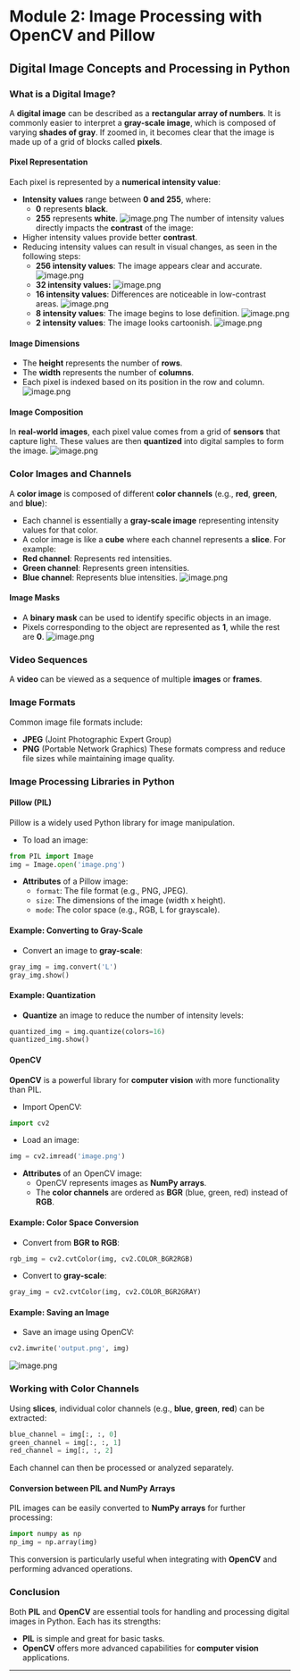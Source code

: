 

# Module 2: Image Processing with OpenCV and Pillow
## Digital Image Concepts and Processing in Python
### What is a Digital Image?
A **digital image** can be described as a **rectangular array of numbers**. It is commonly easier to interpret a **gray-scale image**, which is composed of varying **shades of gray**. If zoomed in, it becomes clear that the image is made up of a grid of blocks called **pixels**.
#### Pixel Representation
Each pixel is represented by a **numerical intensity value**:
- **Intensity values** range between **0 and 255**, where:
	- **0** represents **black**.
	- **255** represents **white**.
![image.png](https://prod-files-secure.s3.us-west-2.amazonaws.com/03e82b26-cccb-4906-bb56-adabcbdc0655/fa1bb4aa-313a-44c2-a7b3-7fa4a8432b08/image.png?X-Amz-Algorithm=AWS4-HMAC-SHA256&X-Amz-Content-Sha256=UNSIGNED-PAYLOAD&X-Amz-Credential=ASIAZI2LB466TMMSKMKK%2F20250131%2Fus-west-2%2Fs3%2Faws4_request&X-Amz-Date=20250131T161751Z&X-Amz-Expires=3600&X-Amz-Security-Token=IQoJb3JpZ2luX2VjELj%2F%2F%2F%2F%2F%2F%2F%2F%2F%2FwEaCXVzLXdlc3QtMiJHMEUCIFMNrCPK9wMpuQy5Pkvrr85XSBBAwu2QP5BwJ1bJHtxOAiEAqBkGWVlZfV1RuhxAnC0D0GZ16%2BcuwqVw91AYRK3Xl%2FEqiAQIwf%2F%2F%2F%2F%2F%2F%2F%2F%2F%2FARAAGgw2Mzc0MjMxODM4MDUiDG%2BjTSvkckzb0VZ99ircA4ntDlD%2BHNBqCc%2FnHZgTtb4ERGO6XOTykyITQ0rhbQs6pGJTxeMvK3JCkvRMRi6M1ENNBOgnqlMGI9ekD9IP16Kiq7Eu5CuJ3VP5EgjW1A3bQws6M5lpDTzzEJhTwk8dmAlKBVNmyCotSYlOq%2BeE7%2BynaeZgIxV6CVU%2BlYTJiqDUyJK8YBAxqMop9Ofy9ks%2B2Vamh%2B9dQ89TJ1zR1neA9vfRyCPjv2cRlgyWBG0x7BHiK%2BUNCV96SUBWWJ09H1ZwLDDUiMjPnNL%2FcmJfs6kY1gP99DktsQAV9vJHvEkbeioFrqI9re5ocQS5EbpfkxEDue57K3nPo4U3WHu22mVdSlZTKHX4YlPO3vHCuX7DsLQ%2FBKU1tzJd7cESQsvaz7XphBVvxWxkITAELgJ8PZhQ1q4tivlQZ4UIrD7wH57IEcClMX6k4DcNBBUOmv2l9b%2BTsEMDInO2WEJUbzy07VkESIHKI9%2Bu3sWU1%2FHt9KWLJR99O3olurq5bTsmB9YpLW%2FLaL2s2z%2BuoCPmNNiMTnqDuaUZVQgoMlv2dlyd9SsL1MXnA%2FHPnnSVBPrDhJy5OsftLMaAuucHV9i5MgIFYkpBk5J4qrvHnNM%2Fp4IvHK4nKML2VE4n4CjqZ6%2BmD43pMJLs87wGOqUBZsMedpZqhpflatwFpkXCywBF%2FhQzUA0RM83FCAR1dXDh6DGFEqEfdB1x2aqhtUJBMOkjGLkGzT0VUEeyvyBtbJPdi6EeKpTL2YTtXAvk15d27jm%2BaIH1cJO2khh%2BgbuJVtpEW%2B9IEGPJibTf9uD%2BBqdEMhvSJcNJk%2B7jm9e7U7eSHckvsi369XZDVwlWjSQ%2B107W7E%2FdG9m6nF24WbbqD4k72UdJ&X-Amz-Signature=d0deb4096de1750b443683944d8430939d239a0edeca888574429b9483b97ed0&X-Amz-SignedHeaders=host&x-id=GetObject)
The number of intensity values directly impacts the **contrast** of the image:
- Higher intensity values provide better **contrast**.
- Reducing intensity values can result in visual changes, as seen in the following steps:
	- **256 intensity values**: The image appears clear and accurate.
![image.png](https://prod-files-secure.s3.us-west-2.amazonaws.com/03e82b26-cccb-4906-bb56-adabcbdc0655/0de7dfb4-99dc-4b87-8932-5165b3c3b775/image.png?X-Amz-Algorithm=AWS4-HMAC-SHA256&X-Amz-Content-Sha256=UNSIGNED-PAYLOAD&X-Amz-Credential=ASIAZI2LB466XNUU2Q3C%2F20250131%2Fus-west-2%2Fs3%2Faws4_request&X-Amz-Date=20250131T161751Z&X-Amz-Expires=3600&X-Amz-Security-Token=IQoJb3JpZ2luX2VjELj%2F%2F%2F%2F%2F%2F%2F%2F%2F%2FwEaCXVzLXdlc3QtMiJHMEUCIHkFJKK152C8YuaSzDJSUnwJd%2B%2BWwjjNNuhfOpHahdpvAiEA7vgHDXil2atMYUKPeJZJ22M8rkRi77qCyNYJrnJt1bIqiAQIwf%2F%2F%2F%2F%2F%2F%2F%2F%2F%2FARAAGgw2Mzc0MjMxODM4MDUiDG%2Bq%2BMb8d61jk5a8mSrcA6WedGf9wCmAB5r%2B9qpLq%2Bo7VJENmj%2BifoR%2BW9UE48kH8E4qicgNf%2BI9tSdIMxz4yJ57jsZKCSc4emcjC8T4wrxdNxhKu7fDbuqnpEjlGAWwZWLMkYOQa7rZfu6uXZGJwssvMZH73W%2FVTnNQTJ7uQ1BWxksoaFUePvxSMfpPEa1offUd%2B8L3LH7S25v286aM4vQh%2B5R2GfnhuSDyBgbKpkfpZ4J6ni1fGVm5eJVkgRWnH9FNywp%2FNSm6xvXHQb2llGoE%2BM4oZq2TQLjfsxhWW089SpKH%2BhQkoORVgehso8EP0re18WU0lkXpcv9W699dGwhkcdWLMUvKRyELwf611NU5lll6PghUd4JIeFU9HavWOG0P%2FHx15KJJD%2FMNGi%2B0Kp0yfm69RcbDKp37d6LVfYgy45saOBYwISlDsZnrizTPgKdqPr3rCe2xqIgDY6R%2BCNJ3ifGaD7X%2F2GgSm1Qmyg4IMo8azavb4xTkyGEPEUQRUWkx3%2B9YMiCd9SihtZJHEE6zIxIhdBZDWruMMBuRx75EDdnHL7AcHZSqYYonHZqHb0cNCXacARveEvqYYcyTsxIJY2wZX8a1ergTPVKwhDSUo406UZf%2Bzeg03LyJSBpZp8bbvBcIMIUAzucuMPnq87wGOqUB7OAef8twz9HDQLpWHBsyNaskum4GRvgdCS51%2Bl6vwT7x6BOKTgpUjqnE4Jf8PBMHwbdUpJRlCNui9NxrTgs%2FW8FqbkgyQMJgeTujsY3BaEhOE%2FuzJsvLxq9FN%2FH7QALXQ1c1KkGNBICNOEmKDDEc4Dxe5GOsPVUPxvBf5doiXRnlzpmNSn1mk4Ba6hUfpqyJ5cuAoQpc7hidcaqcjGZpNgt9XKz1&X-Amz-Signature=e773f00757b9b9bab0a6340c0ca610a2e7ed72fbf2feeea40bc85bce745cc665&X-Amz-SignedHeaders=host&x-id=GetObject)
	- **32 intensity values:**
![image.png](https://prod-files-secure.s3.us-west-2.amazonaws.com/03e82b26-cccb-4906-bb56-adabcbdc0655/7eb81f08-b190-4c5a-ba2b-2a498a15b2c4/image.png?X-Amz-Algorithm=AWS4-HMAC-SHA256&X-Amz-Content-Sha256=UNSIGNED-PAYLOAD&X-Amz-Credential=ASIAZI2LB466XNUU2Q3C%2F20250131%2Fus-west-2%2Fs3%2Faws4_request&X-Amz-Date=20250131T161751Z&X-Amz-Expires=3600&X-Amz-Security-Token=IQoJb3JpZ2luX2VjELj%2F%2F%2F%2F%2F%2F%2F%2F%2F%2FwEaCXVzLXdlc3QtMiJHMEUCIHkFJKK152C8YuaSzDJSUnwJd%2B%2BWwjjNNuhfOpHahdpvAiEA7vgHDXil2atMYUKPeJZJ22M8rkRi77qCyNYJrnJt1bIqiAQIwf%2F%2F%2F%2F%2F%2F%2F%2F%2F%2FARAAGgw2Mzc0MjMxODM4MDUiDG%2Bq%2BMb8d61jk5a8mSrcA6WedGf9wCmAB5r%2B9qpLq%2Bo7VJENmj%2BifoR%2BW9UE48kH8E4qicgNf%2BI9tSdIMxz4yJ57jsZKCSc4emcjC8T4wrxdNxhKu7fDbuqnpEjlGAWwZWLMkYOQa7rZfu6uXZGJwssvMZH73W%2FVTnNQTJ7uQ1BWxksoaFUePvxSMfpPEa1offUd%2B8L3LH7S25v286aM4vQh%2B5R2GfnhuSDyBgbKpkfpZ4J6ni1fGVm5eJVkgRWnH9FNywp%2FNSm6xvXHQb2llGoE%2BM4oZq2TQLjfsxhWW089SpKH%2BhQkoORVgehso8EP0re18WU0lkXpcv9W699dGwhkcdWLMUvKRyELwf611NU5lll6PghUd4JIeFU9HavWOG0P%2FHx15KJJD%2FMNGi%2B0Kp0yfm69RcbDKp37d6LVfYgy45saOBYwISlDsZnrizTPgKdqPr3rCe2xqIgDY6R%2BCNJ3ifGaD7X%2F2GgSm1Qmyg4IMo8azavb4xTkyGEPEUQRUWkx3%2B9YMiCd9SihtZJHEE6zIxIhdBZDWruMMBuRx75EDdnHL7AcHZSqYYonHZqHb0cNCXacARveEvqYYcyTsxIJY2wZX8a1ergTPVKwhDSUo406UZf%2Bzeg03LyJSBpZp8bbvBcIMIUAzucuMPnq87wGOqUB7OAef8twz9HDQLpWHBsyNaskum4GRvgdCS51%2Bl6vwT7x6BOKTgpUjqnE4Jf8PBMHwbdUpJRlCNui9NxrTgs%2FW8FqbkgyQMJgeTujsY3BaEhOE%2FuzJsvLxq9FN%2FH7QALXQ1c1KkGNBICNOEmKDDEc4Dxe5GOsPVUPxvBf5doiXRnlzpmNSn1mk4Ba6hUfpqyJ5cuAoQpc7hidcaqcjGZpNgt9XKz1&X-Amz-Signature=11cca09c58b02b44654e29e6bd98673a64f56c7bc7924e38bff58f0ed70934cf&X-Amz-SignedHeaders=host&x-id=GetObject)
	- **16 intensity values**: Differences are noticeable in low-contrast areas.
![image.png](https://prod-files-secure.s3.us-west-2.amazonaws.com/03e82b26-cccb-4906-bb56-adabcbdc0655/6bf56d44-9a14-4b7b-98c2-1f00b8630f0c/image.png?X-Amz-Algorithm=AWS4-HMAC-SHA256&X-Amz-Content-Sha256=UNSIGNED-PAYLOAD&X-Amz-Credential=ASIAZI2LB466XNUU2Q3C%2F20250131%2Fus-west-2%2Fs3%2Faws4_request&X-Amz-Date=20250131T161751Z&X-Amz-Expires=3600&X-Amz-Security-Token=IQoJb3JpZ2luX2VjELj%2F%2F%2F%2F%2F%2F%2F%2F%2F%2FwEaCXVzLXdlc3QtMiJHMEUCIHkFJKK152C8YuaSzDJSUnwJd%2B%2BWwjjNNuhfOpHahdpvAiEA7vgHDXil2atMYUKPeJZJ22M8rkRi77qCyNYJrnJt1bIqiAQIwf%2F%2F%2F%2F%2F%2F%2F%2F%2F%2FARAAGgw2Mzc0MjMxODM4MDUiDG%2Bq%2BMb8d61jk5a8mSrcA6WedGf9wCmAB5r%2B9qpLq%2Bo7VJENmj%2BifoR%2BW9UE48kH8E4qicgNf%2BI9tSdIMxz4yJ57jsZKCSc4emcjC8T4wrxdNxhKu7fDbuqnpEjlGAWwZWLMkYOQa7rZfu6uXZGJwssvMZH73W%2FVTnNQTJ7uQ1BWxksoaFUePvxSMfpPEa1offUd%2B8L3LH7S25v286aM4vQh%2B5R2GfnhuSDyBgbKpkfpZ4J6ni1fGVm5eJVkgRWnH9FNywp%2FNSm6xvXHQb2llGoE%2BM4oZq2TQLjfsxhWW089SpKH%2BhQkoORVgehso8EP0re18WU0lkXpcv9W699dGwhkcdWLMUvKRyELwf611NU5lll6PghUd4JIeFU9HavWOG0P%2FHx15KJJD%2FMNGi%2B0Kp0yfm69RcbDKp37d6LVfYgy45saOBYwISlDsZnrizTPgKdqPr3rCe2xqIgDY6R%2BCNJ3ifGaD7X%2F2GgSm1Qmyg4IMo8azavb4xTkyGEPEUQRUWkx3%2B9YMiCd9SihtZJHEE6zIxIhdBZDWruMMBuRx75EDdnHL7AcHZSqYYonHZqHb0cNCXacARveEvqYYcyTsxIJY2wZX8a1ergTPVKwhDSUo406UZf%2Bzeg03LyJSBpZp8bbvBcIMIUAzucuMPnq87wGOqUB7OAef8twz9HDQLpWHBsyNaskum4GRvgdCS51%2Bl6vwT7x6BOKTgpUjqnE4Jf8PBMHwbdUpJRlCNui9NxrTgs%2FW8FqbkgyQMJgeTujsY3BaEhOE%2FuzJsvLxq9FN%2FH7QALXQ1c1KkGNBICNOEmKDDEc4Dxe5GOsPVUPxvBf5doiXRnlzpmNSn1mk4Ba6hUfpqyJ5cuAoQpc7hidcaqcjGZpNgt9XKz1&X-Amz-Signature=078eee4b0e3ad41eb4146e0748e2cc640299cc5a9bf9db73838bfbdd6b1108f1&X-Amz-SignedHeaders=host&x-id=GetObject)
	- **8 intensity values**: The image begins to lose definition.
![image.png](https://prod-files-secure.s3.us-west-2.amazonaws.com/03e82b26-cccb-4906-bb56-adabcbdc0655/cca05878-ca1a-43e0-8bec-1d146756f9ae/image.png?X-Amz-Algorithm=AWS4-HMAC-SHA256&X-Amz-Content-Sha256=UNSIGNED-PAYLOAD&X-Amz-Credential=ASIAZI2LB466XNUU2Q3C%2F20250131%2Fus-west-2%2Fs3%2Faws4_request&X-Amz-Date=20250131T161751Z&X-Amz-Expires=3600&X-Amz-Security-Token=IQoJb3JpZ2luX2VjELj%2F%2F%2F%2F%2F%2F%2F%2F%2F%2FwEaCXVzLXdlc3QtMiJHMEUCIHkFJKK152C8YuaSzDJSUnwJd%2B%2BWwjjNNuhfOpHahdpvAiEA7vgHDXil2atMYUKPeJZJ22M8rkRi77qCyNYJrnJt1bIqiAQIwf%2F%2F%2F%2F%2F%2F%2F%2F%2F%2FARAAGgw2Mzc0MjMxODM4MDUiDG%2Bq%2BMb8d61jk5a8mSrcA6WedGf9wCmAB5r%2B9qpLq%2Bo7VJENmj%2BifoR%2BW9UE48kH8E4qicgNf%2BI9tSdIMxz4yJ57jsZKCSc4emcjC8T4wrxdNxhKu7fDbuqnpEjlGAWwZWLMkYOQa7rZfu6uXZGJwssvMZH73W%2FVTnNQTJ7uQ1BWxksoaFUePvxSMfpPEa1offUd%2B8L3LH7S25v286aM4vQh%2B5R2GfnhuSDyBgbKpkfpZ4J6ni1fGVm5eJVkgRWnH9FNywp%2FNSm6xvXHQb2llGoE%2BM4oZq2TQLjfsxhWW089SpKH%2BhQkoORVgehso8EP0re18WU0lkXpcv9W699dGwhkcdWLMUvKRyELwf611NU5lll6PghUd4JIeFU9HavWOG0P%2FHx15KJJD%2FMNGi%2B0Kp0yfm69RcbDKp37d6LVfYgy45saOBYwISlDsZnrizTPgKdqPr3rCe2xqIgDY6R%2BCNJ3ifGaD7X%2F2GgSm1Qmyg4IMo8azavb4xTkyGEPEUQRUWkx3%2B9YMiCd9SihtZJHEE6zIxIhdBZDWruMMBuRx75EDdnHL7AcHZSqYYonHZqHb0cNCXacARveEvqYYcyTsxIJY2wZX8a1ergTPVKwhDSUo406UZf%2Bzeg03LyJSBpZp8bbvBcIMIUAzucuMPnq87wGOqUB7OAef8twz9HDQLpWHBsyNaskum4GRvgdCS51%2Bl6vwT7x6BOKTgpUjqnE4Jf8PBMHwbdUpJRlCNui9NxrTgs%2FW8FqbkgyQMJgeTujsY3BaEhOE%2FuzJsvLxq9FN%2FH7QALXQ1c1KkGNBICNOEmKDDEc4Dxe5GOsPVUPxvBf5doiXRnlzpmNSn1mk4Ba6hUfpqyJ5cuAoQpc7hidcaqcjGZpNgt9XKz1&X-Amz-Signature=e1e8866f2437e422e3d3f3deba066b61a42c2657f3d1f2ca0bbb4fc8467b222b&X-Amz-SignedHeaders=host&x-id=GetObject)
	- **2 intensity values**: The image looks cartoonish.
![image.png](https://prod-files-secure.s3.us-west-2.amazonaws.com/03e82b26-cccb-4906-bb56-adabcbdc0655/12da64d7-6b97-44e0-bc2c-52b9c47ce212/image.png?X-Amz-Algorithm=AWS4-HMAC-SHA256&X-Amz-Content-Sha256=UNSIGNED-PAYLOAD&X-Amz-Credential=ASIAZI2LB466XNUU2Q3C%2F20250131%2Fus-west-2%2Fs3%2Faws4_request&X-Amz-Date=20250131T161751Z&X-Amz-Expires=3600&X-Amz-Security-Token=IQoJb3JpZ2luX2VjELj%2F%2F%2F%2F%2F%2F%2F%2F%2F%2FwEaCXVzLXdlc3QtMiJHMEUCIHkFJKK152C8YuaSzDJSUnwJd%2B%2BWwjjNNuhfOpHahdpvAiEA7vgHDXil2atMYUKPeJZJ22M8rkRi77qCyNYJrnJt1bIqiAQIwf%2F%2F%2F%2F%2F%2F%2F%2F%2F%2FARAAGgw2Mzc0MjMxODM4MDUiDG%2Bq%2BMb8d61jk5a8mSrcA6WedGf9wCmAB5r%2B9qpLq%2Bo7VJENmj%2BifoR%2BW9UE48kH8E4qicgNf%2BI9tSdIMxz4yJ57jsZKCSc4emcjC8T4wrxdNxhKu7fDbuqnpEjlGAWwZWLMkYOQa7rZfu6uXZGJwssvMZH73W%2FVTnNQTJ7uQ1BWxksoaFUePvxSMfpPEa1offUd%2B8L3LH7S25v286aM4vQh%2B5R2GfnhuSDyBgbKpkfpZ4J6ni1fGVm5eJVkgRWnH9FNywp%2FNSm6xvXHQb2llGoE%2BM4oZq2TQLjfsxhWW089SpKH%2BhQkoORVgehso8EP0re18WU0lkXpcv9W699dGwhkcdWLMUvKRyELwf611NU5lll6PghUd4JIeFU9HavWOG0P%2FHx15KJJD%2FMNGi%2B0Kp0yfm69RcbDKp37d6LVfYgy45saOBYwISlDsZnrizTPgKdqPr3rCe2xqIgDY6R%2BCNJ3ifGaD7X%2F2GgSm1Qmyg4IMo8azavb4xTkyGEPEUQRUWkx3%2B9YMiCd9SihtZJHEE6zIxIhdBZDWruMMBuRx75EDdnHL7AcHZSqYYonHZqHb0cNCXacARveEvqYYcyTsxIJY2wZX8a1ergTPVKwhDSUo406UZf%2Bzeg03LyJSBpZp8bbvBcIMIUAzucuMPnq87wGOqUB7OAef8twz9HDQLpWHBsyNaskum4GRvgdCS51%2Bl6vwT7x6BOKTgpUjqnE4Jf8PBMHwbdUpJRlCNui9NxrTgs%2FW8FqbkgyQMJgeTujsY3BaEhOE%2FuzJsvLxq9FN%2FH7QALXQ1c1KkGNBICNOEmKDDEc4Dxe5GOsPVUPxvBf5doiXRnlzpmNSn1mk4Ba6hUfpqyJ5cuAoQpc7hidcaqcjGZpNgt9XKz1&X-Amz-Signature=75fba9d31679eb0f798d679776af0e8a12ebe41af2b21264e27fa454d0ef99ca&X-Amz-SignedHeaders=host&x-id=GetObject)
#### Image Dimensions
- The **height** represents the number of **rows**.
- The **width** represents the number of **columns**.
- Each pixel is indexed based on its position in the row and column.
![image.png](https://prod-files-secure.s3.us-west-2.amazonaws.com/03e82b26-cccb-4906-bb56-adabcbdc0655/ff056335-e79e-4491-b508-30cd45b6c194/image.png?X-Amz-Algorithm=AWS4-HMAC-SHA256&X-Amz-Content-Sha256=UNSIGNED-PAYLOAD&X-Amz-Credential=ASIAZI2LB466TMMSKMKK%2F20250131%2Fus-west-2%2Fs3%2Faws4_request&X-Amz-Date=20250131T161751Z&X-Amz-Expires=3600&X-Amz-Security-Token=IQoJb3JpZ2luX2VjELj%2F%2F%2F%2F%2F%2F%2F%2F%2F%2FwEaCXVzLXdlc3QtMiJHMEUCIFMNrCPK9wMpuQy5Pkvrr85XSBBAwu2QP5BwJ1bJHtxOAiEAqBkGWVlZfV1RuhxAnC0D0GZ16%2BcuwqVw91AYRK3Xl%2FEqiAQIwf%2F%2F%2F%2F%2F%2F%2F%2F%2F%2FARAAGgw2Mzc0MjMxODM4MDUiDG%2BjTSvkckzb0VZ99ircA4ntDlD%2BHNBqCc%2FnHZgTtb4ERGO6XOTykyITQ0rhbQs6pGJTxeMvK3JCkvRMRi6M1ENNBOgnqlMGI9ekD9IP16Kiq7Eu5CuJ3VP5EgjW1A3bQws6M5lpDTzzEJhTwk8dmAlKBVNmyCotSYlOq%2BeE7%2BynaeZgIxV6CVU%2BlYTJiqDUyJK8YBAxqMop9Ofy9ks%2B2Vamh%2B9dQ89TJ1zR1neA9vfRyCPjv2cRlgyWBG0x7BHiK%2BUNCV96SUBWWJ09H1ZwLDDUiMjPnNL%2FcmJfs6kY1gP99DktsQAV9vJHvEkbeioFrqI9re5ocQS5EbpfkxEDue57K3nPo4U3WHu22mVdSlZTKHX4YlPO3vHCuX7DsLQ%2FBKU1tzJd7cESQsvaz7XphBVvxWxkITAELgJ8PZhQ1q4tivlQZ4UIrD7wH57IEcClMX6k4DcNBBUOmv2l9b%2BTsEMDInO2WEJUbzy07VkESIHKI9%2Bu3sWU1%2FHt9KWLJR99O3olurq5bTsmB9YpLW%2FLaL2s2z%2BuoCPmNNiMTnqDuaUZVQgoMlv2dlyd9SsL1MXnA%2FHPnnSVBPrDhJy5OsftLMaAuucHV9i5MgIFYkpBk5J4qrvHnNM%2Fp4IvHK4nKML2VE4n4CjqZ6%2BmD43pMJLs87wGOqUBZsMedpZqhpflatwFpkXCywBF%2FhQzUA0RM83FCAR1dXDh6DGFEqEfdB1x2aqhtUJBMOkjGLkGzT0VUEeyvyBtbJPdi6EeKpTL2YTtXAvk15d27jm%2BaIH1cJO2khh%2BgbuJVtpEW%2B9IEGPJibTf9uD%2BBqdEMhvSJcNJk%2B7jm9e7U7eSHckvsi369XZDVwlWjSQ%2B107W7E%2FdG9m6nF24WbbqD4k72UdJ&X-Amz-Signature=1f25132225698c1cd2f09fd08810da30c6003e8a8cd0f2abf79195fe1d43f81f&X-Amz-SignedHeaders=host&x-id=GetObject)
#### Image Composition
In **real-world images**, each pixel value comes from a grid of **sensors** that capture light. These values are then **quantized** into digital samples to form the image.
![image.png](https://prod-files-secure.s3.us-west-2.amazonaws.com/03e82b26-cccb-4906-bb56-adabcbdc0655/0c721ea0-409b-4d32-b630-a00d6f170d18/image.png?X-Amz-Algorithm=AWS4-HMAC-SHA256&X-Amz-Content-Sha256=UNSIGNED-PAYLOAD&X-Amz-Credential=ASIAZI2LB466TMMSKMKK%2F20250131%2Fus-west-2%2Fs3%2Faws4_request&X-Amz-Date=20250131T161751Z&X-Amz-Expires=3600&X-Amz-Security-Token=IQoJb3JpZ2luX2VjELj%2F%2F%2F%2F%2F%2F%2F%2F%2F%2FwEaCXVzLXdlc3QtMiJHMEUCIFMNrCPK9wMpuQy5Pkvrr85XSBBAwu2QP5BwJ1bJHtxOAiEAqBkGWVlZfV1RuhxAnC0D0GZ16%2BcuwqVw91AYRK3Xl%2FEqiAQIwf%2F%2F%2F%2F%2F%2F%2F%2F%2F%2FARAAGgw2Mzc0MjMxODM4MDUiDG%2BjTSvkckzb0VZ99ircA4ntDlD%2BHNBqCc%2FnHZgTtb4ERGO6XOTykyITQ0rhbQs6pGJTxeMvK3JCkvRMRi6M1ENNBOgnqlMGI9ekD9IP16Kiq7Eu5CuJ3VP5EgjW1A3bQws6M5lpDTzzEJhTwk8dmAlKBVNmyCotSYlOq%2BeE7%2BynaeZgIxV6CVU%2BlYTJiqDUyJK8YBAxqMop9Ofy9ks%2B2Vamh%2B9dQ89TJ1zR1neA9vfRyCPjv2cRlgyWBG0x7BHiK%2BUNCV96SUBWWJ09H1ZwLDDUiMjPnNL%2FcmJfs6kY1gP99DktsQAV9vJHvEkbeioFrqI9re5ocQS5EbpfkxEDue57K3nPo4U3WHu22mVdSlZTKHX4YlPO3vHCuX7DsLQ%2FBKU1tzJd7cESQsvaz7XphBVvxWxkITAELgJ8PZhQ1q4tivlQZ4UIrD7wH57IEcClMX6k4DcNBBUOmv2l9b%2BTsEMDInO2WEJUbzy07VkESIHKI9%2Bu3sWU1%2FHt9KWLJR99O3olurq5bTsmB9YpLW%2FLaL2s2z%2BuoCPmNNiMTnqDuaUZVQgoMlv2dlyd9SsL1MXnA%2FHPnnSVBPrDhJy5OsftLMaAuucHV9i5MgIFYkpBk5J4qrvHnNM%2Fp4IvHK4nKML2VE4n4CjqZ6%2BmD43pMJLs87wGOqUBZsMedpZqhpflatwFpkXCywBF%2FhQzUA0RM83FCAR1dXDh6DGFEqEfdB1x2aqhtUJBMOkjGLkGzT0VUEeyvyBtbJPdi6EeKpTL2YTtXAvk15d27jm%2BaIH1cJO2khh%2BgbuJVtpEW%2B9IEGPJibTf9uD%2BBqdEMhvSJcNJk%2B7jm9e7U7eSHckvsi369XZDVwlWjSQ%2B107W7E%2FdG9m6nF24WbbqD4k72UdJ&X-Amz-Signature=6daf60532afc63c7c1bc70d07338639a4066b252a8b5aac17452be0c8db9d4be&X-Amz-SignedHeaders=host&x-id=GetObject)
### Color Images and Channels
A **color image** is composed of different **color channels** (e.g., **red**, **green**, and **blue**):
- Each channel is essentially a **gray-scale image** representing intensity values for that color.
- A color image is like a **cube** where each channel represents a **slice**.
For example:
- **Red channel**: Represents red intensities.
- **Green channel**: Represents green intensities.
- **Blue channel**: Represents blue intensities.
![image.png](https://prod-files-secure.s3.us-west-2.amazonaws.com/03e82b26-cccb-4906-bb56-adabcbdc0655/c0cc17c9-842f-413f-82e8-f3f44278cf74/image.png?X-Amz-Algorithm=AWS4-HMAC-SHA256&X-Amz-Content-Sha256=UNSIGNED-PAYLOAD&X-Amz-Credential=ASIAZI2LB466TMMSKMKK%2F20250131%2Fus-west-2%2Fs3%2Faws4_request&X-Amz-Date=20250131T161751Z&X-Amz-Expires=3600&X-Amz-Security-Token=IQoJb3JpZ2luX2VjELj%2F%2F%2F%2F%2F%2F%2F%2F%2F%2FwEaCXVzLXdlc3QtMiJHMEUCIFMNrCPK9wMpuQy5Pkvrr85XSBBAwu2QP5BwJ1bJHtxOAiEAqBkGWVlZfV1RuhxAnC0D0GZ16%2BcuwqVw91AYRK3Xl%2FEqiAQIwf%2F%2F%2F%2F%2F%2F%2F%2F%2F%2FARAAGgw2Mzc0MjMxODM4MDUiDG%2BjTSvkckzb0VZ99ircA4ntDlD%2BHNBqCc%2FnHZgTtb4ERGO6XOTykyITQ0rhbQs6pGJTxeMvK3JCkvRMRi6M1ENNBOgnqlMGI9ekD9IP16Kiq7Eu5CuJ3VP5EgjW1A3bQws6M5lpDTzzEJhTwk8dmAlKBVNmyCotSYlOq%2BeE7%2BynaeZgIxV6CVU%2BlYTJiqDUyJK8YBAxqMop9Ofy9ks%2B2Vamh%2B9dQ89TJ1zR1neA9vfRyCPjv2cRlgyWBG0x7BHiK%2BUNCV96SUBWWJ09H1ZwLDDUiMjPnNL%2FcmJfs6kY1gP99DktsQAV9vJHvEkbeioFrqI9re5ocQS5EbpfkxEDue57K3nPo4U3WHu22mVdSlZTKHX4YlPO3vHCuX7DsLQ%2FBKU1tzJd7cESQsvaz7XphBVvxWxkITAELgJ8PZhQ1q4tivlQZ4UIrD7wH57IEcClMX6k4DcNBBUOmv2l9b%2BTsEMDInO2WEJUbzy07VkESIHKI9%2Bu3sWU1%2FHt9KWLJR99O3olurq5bTsmB9YpLW%2FLaL2s2z%2BuoCPmNNiMTnqDuaUZVQgoMlv2dlyd9SsL1MXnA%2FHPnnSVBPrDhJy5OsftLMaAuucHV9i5MgIFYkpBk5J4qrvHnNM%2Fp4IvHK4nKML2VE4n4CjqZ6%2BmD43pMJLs87wGOqUBZsMedpZqhpflatwFpkXCywBF%2FhQzUA0RM83FCAR1dXDh6DGFEqEfdB1x2aqhtUJBMOkjGLkGzT0VUEeyvyBtbJPdi6EeKpTL2YTtXAvk15d27jm%2BaIH1cJO2khh%2BgbuJVtpEW%2B9IEGPJibTf9uD%2BBqdEMhvSJcNJk%2B7jm9e7U7eSHckvsi369XZDVwlWjSQ%2B107W7E%2FdG9m6nF24WbbqD4k72UdJ&X-Amz-Signature=9580b0edf8977a2b465b6bb2dabca9ce428a3923cb83896ef90d94a7e8f44550&X-Amz-SignedHeaders=host&x-id=GetObject)
#### Image Masks
- A **binary mask** can be used to identify specific objects in an image.
- Pixels corresponding to the object are represented as **1**, while the rest are **0**.
![image.png](https://prod-files-secure.s3.us-west-2.amazonaws.com/03e82b26-cccb-4906-bb56-adabcbdc0655/667eab4d-d19d-4618-81d0-663b6beb002c/image.png?X-Amz-Algorithm=AWS4-HMAC-SHA256&X-Amz-Content-Sha256=UNSIGNED-PAYLOAD&X-Amz-Credential=ASIAZI2LB466TMMSKMKK%2F20250131%2Fus-west-2%2Fs3%2Faws4_request&X-Amz-Date=20250131T161751Z&X-Amz-Expires=3600&X-Amz-Security-Token=IQoJb3JpZ2luX2VjELj%2F%2F%2F%2F%2F%2F%2F%2F%2F%2FwEaCXVzLXdlc3QtMiJHMEUCIFMNrCPK9wMpuQy5Pkvrr85XSBBAwu2QP5BwJ1bJHtxOAiEAqBkGWVlZfV1RuhxAnC0D0GZ16%2BcuwqVw91AYRK3Xl%2FEqiAQIwf%2F%2F%2F%2F%2F%2F%2F%2F%2F%2FARAAGgw2Mzc0MjMxODM4MDUiDG%2BjTSvkckzb0VZ99ircA4ntDlD%2BHNBqCc%2FnHZgTtb4ERGO6XOTykyITQ0rhbQs6pGJTxeMvK3JCkvRMRi6M1ENNBOgnqlMGI9ekD9IP16Kiq7Eu5CuJ3VP5EgjW1A3bQws6M5lpDTzzEJhTwk8dmAlKBVNmyCotSYlOq%2BeE7%2BynaeZgIxV6CVU%2BlYTJiqDUyJK8YBAxqMop9Ofy9ks%2B2Vamh%2B9dQ89TJ1zR1neA9vfRyCPjv2cRlgyWBG0x7BHiK%2BUNCV96SUBWWJ09H1ZwLDDUiMjPnNL%2FcmJfs6kY1gP99DktsQAV9vJHvEkbeioFrqI9re5ocQS5EbpfkxEDue57K3nPo4U3WHu22mVdSlZTKHX4YlPO3vHCuX7DsLQ%2FBKU1tzJd7cESQsvaz7XphBVvxWxkITAELgJ8PZhQ1q4tivlQZ4UIrD7wH57IEcClMX6k4DcNBBUOmv2l9b%2BTsEMDInO2WEJUbzy07VkESIHKI9%2Bu3sWU1%2FHt9KWLJR99O3olurq5bTsmB9YpLW%2FLaL2s2z%2BuoCPmNNiMTnqDuaUZVQgoMlv2dlyd9SsL1MXnA%2FHPnnSVBPrDhJy5OsftLMaAuucHV9i5MgIFYkpBk5J4qrvHnNM%2Fp4IvHK4nKML2VE4n4CjqZ6%2BmD43pMJLs87wGOqUBZsMedpZqhpflatwFpkXCywBF%2FhQzUA0RM83FCAR1dXDh6DGFEqEfdB1x2aqhtUJBMOkjGLkGzT0VUEeyvyBtbJPdi6EeKpTL2YTtXAvk15d27jm%2BaIH1cJO2khh%2BgbuJVtpEW%2B9IEGPJibTf9uD%2BBqdEMhvSJcNJk%2B7jm9e7U7eSHckvsi369XZDVwlWjSQ%2B107W7E%2FdG9m6nF24WbbqD4k72UdJ&X-Amz-Signature=8826969ca6d44fe5e8e8daff9dae1504a0e3b0963ea83fd55e2c396f79c81623&X-Amz-SignedHeaders=host&x-id=GetObject)
### Video Sequences
A **video** can be viewed as a sequence of multiple **images** or **frames**.
### Image Formats
Common image file formats include:
- **JPEG** (Joint Photographic Expert Group)
- **PNG** (Portable Network Graphics)
These formats compress and reduce file sizes while maintaining image quality.
### Image Processing Libraries in Python
#### Pillow (PIL)
Pillow is a widely used Python library for image manipulation.
- To load an image:
```python
from PIL import Image
img = Image.open('image.png')
```
- **Attributes** of a Pillow image:
	- `format`: The file format (e.g., PNG, JPEG).
	- `size`: The dimensions of the image (width x height).
	- `mode`: The color space (e.g., RGB, L for grayscale).
#### Example: Converting to Gray-Scale
- Convert an image to **gray-scale**:
```python
gray_img = img.convert('L')
gray_img.show()
```
#### Example: Quantization
- **Quantize** an image to reduce the number of intensity levels:
```python
quantized_img = img.quantize(colors=16)
quantized_img.show()
```
#### OpenCV
**OpenCV** is a powerful library for **computer vision** with more functionality than PIL.
- Import OpenCV:
```python
import cv2
```
- Load an image:
```python
img = cv2.imread('image.png')
```
- **Attributes** of an OpenCV image:
	- OpenCV represents images as **NumPy arrays**.
	- The **color channels** are ordered as **BGR** (blue, green, red) instead of **RGB**.
#### Example: Color Space Conversion
- Convert from **BGR to RGB**:
```python
rgb_img = cv2.cvtColor(img, cv2.COLOR_BGR2RGB)
```
- Convert to **gray-scale**:
```python
gray_img = cv2.cvtColor(img, cv2.COLOR_BGR2GRAY)
```
#### Example: Saving an Image
- Save an image using OpenCV:
```python
cv2.imwrite('output.png', img)
```
![image.png](https://prod-files-secure.s3.us-west-2.amazonaws.com/03e82b26-cccb-4906-bb56-adabcbdc0655/25fcc977-54ea-484c-997e-9b6bd016f347/image.png?X-Amz-Algorithm=AWS4-HMAC-SHA256&X-Amz-Content-Sha256=UNSIGNED-PAYLOAD&X-Amz-Credential=ASIAZI2LB466TMMSKMKK%2F20250131%2Fus-west-2%2Fs3%2Faws4_request&X-Amz-Date=20250131T161751Z&X-Amz-Expires=3600&X-Amz-Security-Token=IQoJb3JpZ2luX2VjELj%2F%2F%2F%2F%2F%2F%2F%2F%2F%2FwEaCXVzLXdlc3QtMiJHMEUCIFMNrCPK9wMpuQy5Pkvrr85XSBBAwu2QP5BwJ1bJHtxOAiEAqBkGWVlZfV1RuhxAnC0D0GZ16%2BcuwqVw91AYRK3Xl%2FEqiAQIwf%2F%2F%2F%2F%2F%2F%2F%2F%2F%2FARAAGgw2Mzc0MjMxODM4MDUiDG%2BjTSvkckzb0VZ99ircA4ntDlD%2BHNBqCc%2FnHZgTtb4ERGO6XOTykyITQ0rhbQs6pGJTxeMvK3JCkvRMRi6M1ENNBOgnqlMGI9ekD9IP16Kiq7Eu5CuJ3VP5EgjW1A3bQws6M5lpDTzzEJhTwk8dmAlKBVNmyCotSYlOq%2BeE7%2BynaeZgIxV6CVU%2BlYTJiqDUyJK8YBAxqMop9Ofy9ks%2B2Vamh%2B9dQ89TJ1zR1neA9vfRyCPjv2cRlgyWBG0x7BHiK%2BUNCV96SUBWWJ09H1ZwLDDUiMjPnNL%2FcmJfs6kY1gP99DktsQAV9vJHvEkbeioFrqI9re5ocQS5EbpfkxEDue57K3nPo4U3WHu22mVdSlZTKHX4YlPO3vHCuX7DsLQ%2FBKU1tzJd7cESQsvaz7XphBVvxWxkITAELgJ8PZhQ1q4tivlQZ4UIrD7wH57IEcClMX6k4DcNBBUOmv2l9b%2BTsEMDInO2WEJUbzy07VkESIHKI9%2Bu3sWU1%2FHt9KWLJR99O3olurq5bTsmB9YpLW%2FLaL2s2z%2BuoCPmNNiMTnqDuaUZVQgoMlv2dlyd9SsL1MXnA%2FHPnnSVBPrDhJy5OsftLMaAuucHV9i5MgIFYkpBk5J4qrvHnNM%2Fp4IvHK4nKML2VE4n4CjqZ6%2BmD43pMJLs87wGOqUBZsMedpZqhpflatwFpkXCywBF%2FhQzUA0RM83FCAR1dXDh6DGFEqEfdB1x2aqhtUJBMOkjGLkGzT0VUEeyvyBtbJPdi6EeKpTL2YTtXAvk15d27jm%2BaIH1cJO2khh%2BgbuJVtpEW%2B9IEGPJibTf9uD%2BBqdEMhvSJcNJk%2B7jm9e7U7eSHckvsi369XZDVwlWjSQ%2B107W7E%2FdG9m6nF24WbbqD4k72UdJ&X-Amz-Signature=e293c4c3b5c3c46f51a27258baf0f956ef7466ed0579645b9161ede8e89b6730&X-Amz-SignedHeaders=host&x-id=GetObject)
### Working with Color Channels
Using **slices**, individual color channels (e.g., **blue**, **green**, **red**) can be extracted:
```python
blue_channel = img[:, :, 0]
green_channel = img[:, :, 1]
red_channel = img[:, :, 2]
```
Each channel can then be processed or analyzed separately.
#### Conversion between PIL and NumPy Arrays
PIL images can be easily converted to **NumPy arrays** for further processing:
```python
import numpy as np
np_img = np.array(img)
```
This conversion is particularly useful when integrating with **OpenCV** and performing advanced operations.
### Conclusion
Both **PIL** and **OpenCV** are essential tools for handling and processing digital images in Python. Each has its strengths:
- **PIL** is simple and great for basic tasks.
- **OpenCV** offers more advanced capabilities for **computer vision** applications.
___


